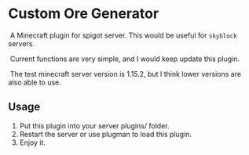 # Custom Ore Generator

​	A Minecraft plugin for spigot server. This would be useful for `skyblock` servers.

​    Current functions are very simple, and I would keep update this plugin.

​    The test minecraft server version is 1.15.2, but I think lower versions are also able to use.

## Usage

1. Put this plugin into your server plugins/ folder.
2. Restart the server or use plugman to load this plugin.
3. Enjoy it.